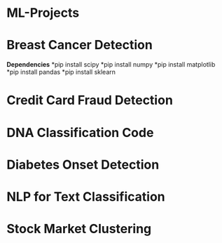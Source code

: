 # ML-Projects

# Breast Cancer Detection
**Dependencies**
*pip install scipy
*pip install numpy
*pip install matplotlib
*pip install pandas
*pip install sklearn

# Credit Card Fraud Detection

# DNA Classification Code

# Diabetes Onset Detection

# NLP for Text Classification

# Stock Market Clustering
